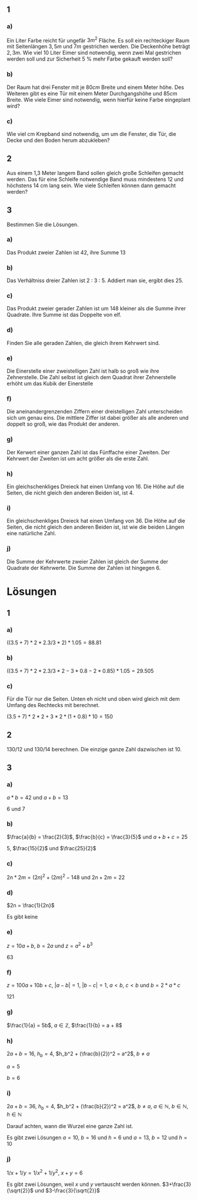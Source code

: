 ## 1

### a)

Ein Liter Farbe reicht für ungefär $3 m^2$ Fläche. Es soll ein rechteckiger Raum mit Seitenlängen $3,5 m$ und $7 m$ gestrichen werden. Die Deckenhöhe beträgt $2,3 m$. Wie viel 10 Liter Eimer sind notwendig, wenn zwei Mal gestrichen werden soll und zur Sicherheit 5 \% mehr Farbe gekauft werden soll?

### b)

Der Raum hat drei Fenster mit je $80 cm$ Breite und einem Meter höhe. Des Weiteren gibt es eine Tür mit einem Meter Durchgangshöhe und $85 cm$ Breite. Wie viele Eimer sind notwendig, wenn hierfür keine Farbe eingeplant wird?

### c)

Wie viel cm Krepband sind notwendig, um um die Fenster, die Tür, die Decke und den Boden herum abzukleben?

## 2

Aus einem 1,3 Meter langem Band sollen gleich große Schleifen gemacht werden. Das für eine Schleife notwendige Band muss mindestens 12 und höchstens 14 cm lang sein. Wie viele Schleifen können dann gemacht werden?

## 3

Bestimmen Sie die Lösungen.

### a)

Das Produkt zweier Zahlen ist $42$, ihre Summe $13$

### b)

Das Verhältniss dreier Zahlen ist 2 : 3 : 5. Addiert man sie, ergibt dies 25.

### c)

Das Produkt zweier gerader Zahlen ist um 148 kleiner als die Summe ihrer Quadrate. Ihre Summe ist das Doppelte von elf.

### d)

Finden Sie alle geraden Zahlen, die gleich ihrem Kehrwert sind.

### e)

Die Einerstelle einer zweistelligen Zahl ist halb so groß wie ihre Zehnerstelle. Die Zahl selbst ist gleich dem Quadrat ihrer Zehnerstelle erhöht um das Kubik der Einerstelle

### f)

Die aneinandergrenzenden Ziffern einer dreistelligen Zahl unterscheiden sich um genau eins. Die mittlere Ziffer ist dabei größer als alle anderen und doppelt so groß, wie das Produkt der anderen.

### g)

Der Kerwert einer ganzen Zahl ist das Fünffache einer Zweiten. Der Kehrwert der Zweiten ist um acht größer als die erste Zahl.

### h)

Ein gleichschenkliges Dreieck hat einen Umfang von 16. Die Höhe auf die Seiten, die nicht gleich den anderen Beiden ist, ist 4.

### i)

Ein gleichschenkliges Dreieck hat einen Umfang von 36. Die Höhe auf die Seiten, die nicht gleich den anderen Beiden ist, ist wie die beiden Längen eine natürliche Zahl.

### j)

Die Summe der Kehrwerte zweier Zahlen ist gleich der Summe der Quadrate der Kehrwerte. Die Summe der Zahlen ist hingegen 6.

# Lösungen

## 1

### a)

$((3.5 + 7) * 2 * 2.3 / 3 * 2) * 1.05 = 88.81$

### b)

$((3.5 + 7) * 2 * 2.3 / 3 * 2 - 3 * 0.8 - 2*0.85) * 1.05 = 29.505$

### c)

Für die Tür nur die Seiten. Unten eh nicht und oben wird gleich mit dem Umfang des Rechtecks mit berechnet.

$(3.5 + 7) * 2 * 2 + 3 * 2 * (1+0.8) * 10 = 150$

## 2

$130/12$ und $130/14$ berechnen. Die einzige ganze Zahl dazwischen ist 10. 

## 3

### a)

$a*b=42$ und $a+b=13$

$6$ und $7$

### b)

$\frac{a}{b} = \frac{2}{3}$, $\frac{b}{c} = \frac{3}{5}$ und $a + b + c = 25$

$5$, $\frac{15}{2}$ und $\frac{25}{2}$

### c)

$2n * 2m = (2n)^2 + (2m)^2 - 148$ und $2n +2m = 22$

### d)

$2n = \frac{1}{2n}$

Es gibt keine

### e)

$z = 10a + b$, $b = 2a$ und $z = a^2 + b^3$

$63$

### f)

$z = 100a + 10b + c$, $|a-b| = 1$, $|b-c| = 1$, $a < b$, $c < b$ und $b = 2 * a * c$

$121$

### g)

$\frac{1}{a} = 5b$, $a \in \mathbb{Z}$, $\frac{1}{b} = a + 8$

### h)

$2a + b = 16$, $h_b = 4$, $h_b^2 + (\frac{b}{2})^2 = a^2$, $b \neq a$

$a = 5$

$b = 6$

### i)

$2a + b = 36$, $h_b = 4$, $h_b^2 + (\frac{b}{2})^2 = a^2$, $b \neq a$, $a \in \mathbb{N}$, $b \in \mathbb{N}$, $h \in \mathbb{N}$

Darauf achten, wann die Wurzel eine ganze Zahl ist.

Es gibt zwei Lösungen $a = 10$, $b = 16$ und $h = 6$ und $a = 13$, $b = 12$ und $h = 10$

### j)

$1/x + 1/y = 1/x^2 + 1/y^2$, $x + y = 6$

Es gibt zwei Lösungen, weil $x$ und $y$ vertauscht werden können. $3+\frac{3}{\sqrt{2}}$ und $3-\frac{3}{\sqrt{2}}$